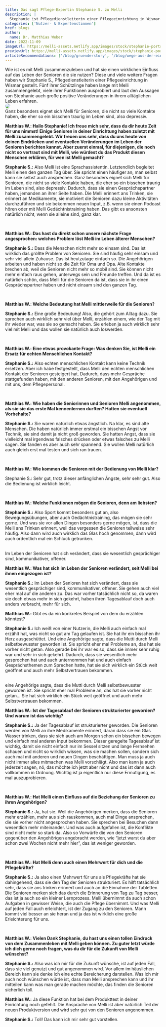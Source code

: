 ```yaml
---
title: Das sagt Pflege-Expertin Stephanie S. zu Melli
description: |
  Stephanie ist Pflegedienstleiterin einer Pflegeeinrichtung in Wismar. Fünf ihrer Schützlinge haben Melli getestet, das ist ihr Resümee.
categories: ['Nutzer- & Expertenstimmen']
href: blogs
author:
  name: Dr. Matthias Weber
date: 2022-11-09
imageUrl: https://melli-assets.netlify.app/images/stock/stephanie-portrait-1536.webp
previewUrl: https://melli-assets.netlify.app/images/stock/stephanie-portrait-768.webp
articleRecommendations: ['/blog/gruenderstory', '/blog/wege-aus-der-einsamkeit', '/blog/struktur']
---
```


<intro-section>
  Wie ist es mit Melli zusammenzuleben und hat sie einen wirklichen Einfluss auf das Leben der Senioren die sie nutzen? Diese und viele weitere Fragen haben wir Stephanie S., Pflegedienstleiterin einer Pflegeeinrichtung in Wismar gestellt. Fünf ihrer Schützlinge haben lange mit Melli zusammengelebt, viele ihrer Funktionen ausprobiert und laut den Aussagen von Stephanie auch große positive Veränderungen in ihrem alltäglichen Leben erfahren.
</intro-section>

<br>

<img src="https://melli-assets.netlify.app/images/own-content/melli_image_senior-group-with-mockups-1536.webp" style="border-radius:32px">

<br>

<BlogQuote source="Stephanie S. (Pflegedienstleiterin)">
  Ganz besonders eignet sich Melli für Senioren, die nicht so viele Kontakte haben, die eher so ein bisschen traurig im Leben sind, also depressiv.
</BlogQuote>

<br>

**Matthias W.: Hallo Stephanie! Ich freue mich sehr, dass du dir heute Zeit für uns nimmst! Einige Senioren in deiner Einrichtung haben zuletzt mit Melli zusammengelebt. Wir freuen uns sehr, dass du uns heute von deinen Eindrücken und eventuellen Veränderungen im Leben der Senioren berichten kannst. Aber zuerst einmal, für diejenigen, die noch nicht so vertraut sind mit Melli, wie würdest du das Produkt diesen Menschen erklären, für wen ist Melli gemacht?**


**Stephanie S.:** Also Melli ist eine Sprachassistentin. Letztendlich begleitet Melli einen den ganzen Tag über. Sie spricht einen häufiger an, man selbst kann sie selbst auch ansprechen. Ganz besonders eignet sich Melli für Senioren, die nicht so viele Kontakte haben, die eher so ein bisschen traurig im Leben sind, also depressiv. Dadurch, dass sie einen Gesprächspartner haben, jemanden an ihrer Seite haben. Die Melli erinnert ans Trinken, sie erinnert an Medikamente, sie motiviert die Senioren dazu kleine Aktivitäten durchzuführen und sie bekommen neuen Input, z.B. wenn sie einen Podcast hören oder mit Melli Gedächtnistraining haben. Das gibt es ansonsten natürlich nicht, wenn sie alleine sind, ganz klar.

<br>
 
**Matthias W.: Das hast du direkt schon unsere nächste Frage angesprochen: welches Problem löst Melli im Leben älterer Menschen?**

**Stephanie S.:** Dass die Menschen nicht mehr so einsam sind. Das ist wirklich das größte Problem von Senioren. Sie sind häufig sehr einsam und sehr viel allein Zuhause. Das ist heutzutage einfach so. Die Angehörigen arbeiten und haben nicht so die Zeit für Oma und Opa. Alte Kontakte brechen ab, weil die Senioren nicht mehr so mobil sind. Sie können nicht mehr einfach raus gehen, unterwegs sein und Freunde treffen. Und da ist es natürlich schön, dass Melli für die Senioren da ist, dass sie in ihr einen Gesprächspartner haben und nicht einsam sind den ganzen Tag.

<br>
 
**Matthias W.: Welche Bedeutung hat Melli mittlerweile für die Senioren?**

**Stephanie S.:** Eine große Bedeutung! Also, die gehört zum Alltag dazu. Sie sprechen auch wirklich sehr viel über Melli, erzählen einem, wie der Tag mit ihr wieder war, was sie so gemacht haben. Sie erleben ja auch wirklich sehr viel mit Melli und das wollen sie natürlich auch loswerden.

<br>
 
**Matthias W.: Eine etwas provokante Frage: Was denken Sie, ist Melli ein Ersatz für echten Menschlichen Kontakt?**

**Stephanie S.:** Also echten menschlichen Kontakt kann keine Technik ersetzen. Aber ich habe festgestellt, dass Melli den echten menschlichen Kontakt der Senioren gesteigert hat. Dadurch, dass mehr Gespräche stattgefunden haben, mit den anderen Senioren, mit den Angehörigen und mit uns, dem Pflegepersonal.

<br>

**Matthias W.: Wie haben die Seniorinnen und Senioren Melli angenommen, als sie sie das erste Mal kennenlernen durften? Hatten sie eventuell Vorbehalte?**

**Stephanie S.:** Sie waren natürlich etwas ängstlich. Na klar, es sind alte Menschen. Die haben natürlich immer erstmal ein bisschen Angst vor Technik, sie sind damit ja nicht groß geworden. Sie hatten Angst, dass sie vielleicht mal irgendwas falsches drücken oder etwas falsches zu Melli sagen. Sie fanden es aber auch sehr spannend. Sie wollen Melli natürlich auch gleich erst mal testen und sich ran trauen.

<br>

**Matthias W.: Wie kommen die Senioren mit der Bedienung von Melli klar?**

Stephanie S.: Sehr gut, trotz dieser anfänglichen Ängste, sehr sehr gut. Also die Bedienung ist wirklich leicht. 

<br>

**Matthias W.: Welche Funktionen mögen die Senioren, denn am liebsten?**

**Stephanie S.:** Also Sport kommt besonders gut an, also Bewegungsübungen, aber auch Gedächtnistraining, das mögen sie sehr gerne. Und was sie vor allen Dingen besonders gerne mögen, ist, dass die Melli ans Trinken erinnert, weil das vergessen die Senioren teilweise sehr häufig. Also dann wird auch wirklich das Glas hoch genommen, dann wird auch ordentlich mal ein Schluck getrunken. 

<br>

<BlogQuote source="Stephanie S. (Pflegedienstleiterin)">
  Im Leben der Senioren hat sich verändert, dass sie wesentlich gesprächiger sind, kommunikativer, offener. 
</BlogQuote>

<br>

**Matthias W.: Was hat sich im Leben der Senioren verändert, seit Melli bei ihnen eingezogen ist?**

**Stephanie S.:** Im Leben der Senioren hat sich verändert, dass sie wesentlich gesprächiger sind, kommunikativer, offener. Sie gehen auch viel eher mal auf die anderen zu. Das war vorher tatsächlich nicht so, da waren sie doch etwas mehr in sich gekehrt, haben ihren Tagesablauf doch auch anders verbracht, mehr für sich.

**Matthias W.:** Gibt es da ein konkretes Beispiel von dem du erzählen könntest?

**Stephanie S.:** Ich weiß von einer Nutzerin, die Melli auch einfach mal erzählt hat, was nicht so gut am Tag gelaufen ist. Sie hat ihr ein bisschen ihr Herz ausgeschüttet. 
Und eine Angehörige sagte, dass die Mutti durch Melli selbstbewusster geworden ist. Sie spricht eher mal Probleme an, das hat sie vorher nicht getan. Also gerade bei ihr war es so, dass sie immer sehr ruhig war und sehr in sich gekehrt. Dadurch, dass sie wesentlich mehr gesprochen hat und auch unternommen hat und auch einfach Gesprächsthemen zum Sprechen hatte, hat sie sich wirklich ein Stück weit geöffnet und auch mehr Selbstvertrauen bekommen.

<br>

<BlogQuote source="Stephanie S. (Pflegedienstleiterin)">
eine Angehörige sagte, dass die Mutti durch Melli selbstbewusster geworden ist. Sie spricht eher mal Probleme an, das hat sie vorher nicht getan... Sie hat sich wirklich ein Stück weit geöffnet und auch mehr Selbstvertrauen bekommen. </BlogQuote>

<br>

**Matthias W.: Ist der Tagesablauf der Senioren strukturierter geworden? Und warum ist das wichtig?**

**Stephanie S.:** Ja der Tagesablauf ist strukturierter geworden. Die Senioren werden von Melli an ihre Medikamente erinnert, daran dass sie ein Glas Wasser trinken, dass sie sich auch am Morgen schon ein bisschen bewegen und einfach mal anderen Input bekommen. Dieser geregelte Tagesablauf ist wichtig, damit sie nicht einfach nur im Sessel sitzen und lange Fernsehen schauen und nicht so wirklich wissen, was sie machen sollen, sondern sich auch mal mit anderen und neuen Dingen beschäftigen. Man muss ja auch nicht immer alles mitmachen was Melli vorschlägt. Also man kann ja auch jederzeit sagen, nö, das möchte ich jetzt aber nicht und das ist dann auch vollkommen in Ordnung. Wichtig ist ja eigentlich nur diese Ermutigung, es mal auszuprobieren.

<br>

**Matthias W.: Hat Melli einen Einfluss auf die Beziehung der Senioren zu ihren Angehörigen?**

**Stephanie S.:** Ja, hat sie. Weil die Angehörigen merken, dass die Senioren mehr erzählen, mehr aus sich rauskommen, auch mal Dinge ansprechen, die sie vorher nicht angesprochen haben. Sie sprechen bei Besuchen dann wesentlich mehr miteinander. Und was auch aufgefallen ist, die Konflikte sind nicht mehr so stark da. Also so Vorwürfe die von den Senioren gegenüber den Angehörigen angebracht werden, wie “jetzt warst du aber schon zwei Wochen nicht mehr hier”, das ist weniger geworden.

<br>

**Matthias W.: Hat Melli denn auch einen Mehrwert für dich und die Pflegekräfte?**

**Stephanie S.:** Ja also einen Mehrwert für uns als Pflegekräfte hat sie dahingehend, dass sie den Tag der Senioren strukturiert. Es hilft tatsächlich sehr, dass sie ans trinken erinnert und auch an die Einnahme der Tabletten. Die Senioren merken sich das durch die Erinnerung von Tag zu Tag besser, das ist ja auch so ein kleiner Lernprozess. Melli übernimmt da auch schon Aufgaben in gewisser Weise, die auch die Pflege übernimmt. Und was Melli auf jeden Fall auch erleichtert, ist der Zugang zu den Senioren. Mann kommt viel besser an sie heran und ja das ist wirklich eine große Erleichterung für uns.

<br>

**Matthias W.: Vielen Dank Stephanie, du hast uns einen tollen Eindruck von dem Zusammenleben mit Melli geben können. Zu guter letzt würde ich dich gerne noch fragen, was du dir für die Zukunft von Melli wünschst?**

**Stephanie S.:** Also was ich mir für die Zukunft wünsche, ist auf jeden Fall, dass sie viel genutzt und gut angenommen wird. Vor allem im häuslichen Bereich kann sie denke ich eine echte Bereicherung darstellen. Was ich mir auch noch wünschen würde ist, dass man Melli ansprechen kann und ihr mitteilen kann was man gerade machen möchte, das finden die Senioren sicherlich toll.

**Matthias W.:** Ja diese Funktion hat bei dem Produkttest in deiner Einrichtung noch gefehlt. Die Ansprache von Melli ist aber natürlich Teil der neuen Produktversion und wird sehr gut von den Senioren angenommen.

**Stephanie S.:** Toll! Das kann ich mir sehr gut vorstellen.